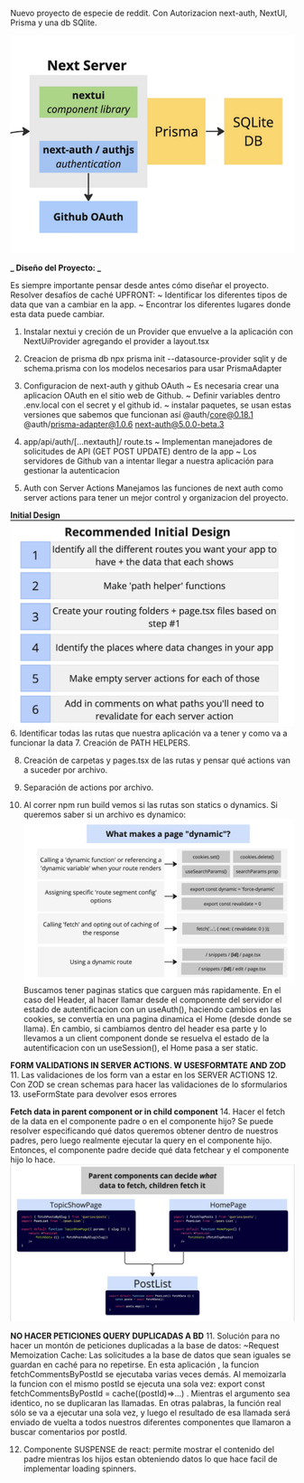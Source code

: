 Nuevo proyecto de especie de reddit. Con Autorizacion next-auth, NextUI, Prisma y una db SQlite.

![Arquitectura](./architecture/image.png)

**_ Diseño del Proyecto: _**

Es siempre importante pensar desde antes cómo diseñar el proyecto.
Resolver desafíos de caché UPFRONT:
~ Identificar los diferentes tipos de data que van a cambiar en la app.
~ Encontrar los diferentes lugares donde esta data puede cambiar.

1. Instalar nextui y creción de un Provider que envuelve a la aplicación con NextUiProvider agregando el provider a layout.tsx

2. Creacion de prisma db npx prisma init --datasource-provider sqlit y de schema.prisma con los modelos necesarios para usar PrismaAdapter

3. Configuracion de next-auth y github OAuth
   ~ Es necesaria crear una aplicacion OAuth en el sitio web de Github.
   ~ Definir variables dentro .env.local con el secret y el github id.
   ~ instalar paquetes, se usan estas versiones que sabemos que funcionan así
   @auth/core@0.18.1 @auth/prisma-adapter@1.0.6 next-auth@5.0.0-beta.3

4. app/api/auth/[...nextauth]/ route.ts
   ~ Implementan manejadores de solicitudes de API (GET POST UPDATE) dentro de la app
   ~ Los servidores de Github van a intentar llegar a nuestra aplicación para gestionar la autenticacion

5. Auth con Server Actions
   Manejamos las funciones de next auth como server actions para tener un mejor control y organizacion del proyecto.

**Initial Design**
![initialDesign](./architecture/initialDesign.png) 6. Identificar todas las rutas que nuestra aplicación va a tener y como va a funcionar la data 7. Creación de PATH HELPERS.

8. Creación de carpetas y pages.tsx de las rutas y pensar qué actions van a suceder por archivo.

9. Separación de actions por archivo.

10. Al correr npm run build vemos si las rutas son statics o dynamics. Si queremos saber si un archivo es dynamico:
    ![what-makes-a-page-dynamic](./architecture/dynamic.png)
    Buscamos tener paginas statics que carguen más rapidamente.
    En el caso del Header, al hacer llamar desde el componente del servidor el estado de autentificacion con un useAuth(), haciendo cambios en las cookies, se convertía en una pagina dinamica el Home (desde donde se llama). En cambio, si cambiamos dentro del header esa parte y lo llevamos a un client component donde se resuelva el estado de la autentificacion con un useSession(), el Home pasa a ser static.

**FORM VALIDATIONS IN SERVER ACTIONS. W USESFORMTATE AND ZOD** 11. Las validaciones de los form van a estar en los SERVER ACTIONS 12. Con ZOD se crean schemas para hacer las validaciones de lo sformularios 13. useFormState para devolver esos errores

**Fetch data in parent component or in child component** 14. Hacer el fetch de la data en el componente padre o en el componente hijo? Se puede resolver especificando qué datos queremos obtener dentro de nuestros padres, pero luego realmente ejecutar la query en el componente hijo. Entonces, el componente padre decide qué data fetchear y el componente hijo lo hace.
![parent-component-what-to-fetch](./architecture/fetchDataParent.png)


**NO HACER PETICIONES QUERY DUPLICADAS A BD**
11. Solución para no hacer un montón de peticiones duplicadas a la base de datos: 
 ~Request Memoization Cache: Las solicitudes a la base de datos que sean iguales se guardan en caché para no repetirse.
 En esta aplicación , la funcion fetchCommentsByPostId se ejecutaba varias veces demás. Al memoizarla la funcion con el mismo postId se ejecuta una sola vez: export const fetchCommentsByPostId = cache((postId)=>...) . Mientras el argumento sea identico, no se duplicaran las llamadas. En otras palabras, la función real sólo se va a ejecutar una sola vez, y luego el resultado de esa llamada será enviado de vuelta a todos nuestros diferentes componentes que llamaron a buscar comentarios por postId.

 12. Componente SUSPENSE de react: permite mostrar el contenido del padre mientras los hijos estan obteniendo datos lo que hace facil de implementar loading spinners.